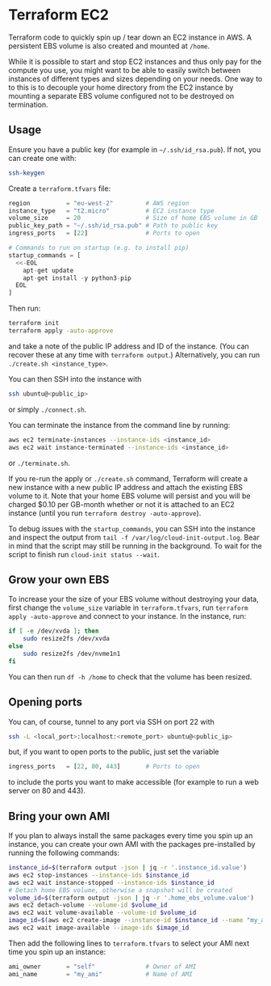# Terraform EC2

Terraform code to quickly spin up / tear down an EC2 instance in AWS. A persistent EBS volume is also created and mounted at `/home`.

While it is possible to start and stop EC2 instances and thus only pay for the compute you use, you might want to be able to easily switch between instances of different types and sizes depending on your needs. One way to to this is to decouple your home directory from the EC2 instance by mounting a separate EBS volume configured not to be destroyed on termination.

## Usage

Ensure you have a public key (for example in `~/.ssh/id_rsa.pub`). If not, you can create one with:
    
```bash
ssh-keygen
```

Create a `terraform.tfvars` file:

```terraform
region          = "eu-west-2"         # AWS region
instance_type   = "t2.micro"          # EC2 instance type
volume_size     = 20                  # Size of home EBS volume in GB
public_key_path = "~/.ssh/id_rsa.pub" # Path to public key
ingress_ports   = [22]                # Ports to open

# Commands to run on startup (e.g. to install pip)
startup_commands = [
  <<-EOL
    apt-get update
    apt-get install -y python3-pip
  EOL
]
```

Then run:

```bash
terraform init
terraform apply -auto-approve
```

and take a note of the public IP address and ID of the instance. (You can recover these at any time with `terraform output`.) Alternatively, you can run `./create.sh <instance_type>`.

You can then SSH into the instance with

```bash
ssh ubuntu@<public_ip>
```

or simply `./connect.sh`.

You can terminate the instance from the command line by running:

```bash
aws ec2 terminate-instances --instance-ids <instance_id>
aws ec2 wait instance-terminated --instance-ids <instance_id>
```

or `./terminate.sh`.

If you re-run the apply or `./create.sh` command, Terraform will create a new instance with a new public IP address and attach the existing EBS volume to it. Note that your home EBS volume will persist and you will be charged $0.10 per GB-month whether or not it is attached to an EC2 instance (until you run `terraform destroy -auto-approve`).

To debug issues with the `startup_commands`, you can SSH into the instance and inspect the output from `tail -f /var/log/cloud-init-output.log`. Bear in mind that the script may still be running in the background. To wait for the script to finish run `cloud-init status --wait`.

## Grow your own EBS

To increase your the size of your EBS volume without destroying your data, first change the `volume_size` variable in `terraform.tfvars`, run `terraform apply -auto-approve` and connect to your instance. In the instance, run:

```bash
if [ -e /dev/xvda ]; then
    sudo resize2fs /dev/xvda
else
    sudo resize2fs /dev/nvme1n1
fi
```

You can then run `df -h /home` to check that the volume has been resized.

## Opening ports

You can, of course, tunnel to any port via SSH on port 22 with

```bash
ssh -L <local_port>:localhost:<remote_port> ubuntu@<public_ip>
```

but, if you want to open ports to the public, just set the variable

```terraform
ingress_ports   = [22, 80, 443]       # Ports to open
```

to include the ports you want to make accessible (for example to run a web server on 80 and 443).

## Bring your own AMI

If you plan to always install the same packages every time you spin up an instance, you can create your own AMI with the packages pre-installed by running the following commands:

```bash
instance_id=$(terraform output -json | jq -r '.instance_id.value')
aws ec2 stop-instances --instance-ids $instance_id
aws ec2 wait instance-stopped --instance-ids $instance_id
# Detach home EBS volume, otherwise a snapshot will be created
volume_id=$(terraform output -json | jq -r '.home_ebs_volume.value')
aws ec2 detach-volume --volume-id $volume_id
aws ec2 wait volume-available --volume-id $volume_id
image_id=$(aws ec2 create-image --instance-id $instance_id --name "my_ami" --query 'ImageId' --output text)
aws ec2 wait image-available --image-ids $image_id
```

Then add the following lines to `terraform.tfvars` to select your AMI next time you spin up an instance:

```terraform
ami_owner       = "self"              # Owner of AMI
ami_name        = "my_ami"            # Name of AMI
```
